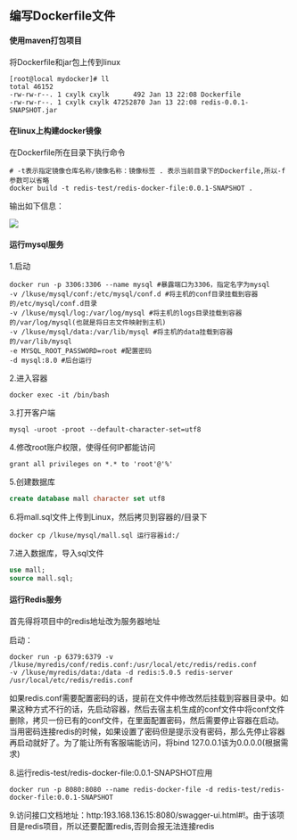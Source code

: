 ## 编写Dockerfile文件

#### 使用maven打包项目

将Dockerfile和jar包上传到linux

~~~shell
[root@local mydocker]# ll
total 46152
-rw-rw-r--. 1 cxylk cxylk      492 Jan 13 22:08 Dockerfile
-rw-rw-r--. 1 cxylk cxylk 47252870 Jan 13 22:08 redis-0.0.1-SNAPSHOT.jar
~~~

#### 在linux上构建docker镜像

在Dockerfile所在目录下执行命令

~~~shell
# -t表示指定镜像仓库名称/镜像名称：镜像标签 . 表示当前目录下的Dockerfile,所以-f参数可以省略
docker build -t redis-test/redis-docker-file:0.0.1-SNAPSHOT .
~~~

输出如下信息：

![](https://s3.ax1x.com/2021/01/13/sNeNHU.png)

#### 运行mysql服务

1.启动

~~~shell
docker run -p 3306:3306 --name mysql #暴露端口为3306，指定名字为mysql
-v /lkuse/mysql/conf:/etc/mysql/conf.d #将主机的conf目录挂载到容器的/etc/mysql/conf.d目录
-v /lkuse/mysql/log:/var/log/mysql #将主机的logs目录挂载到容器的/var/log/mysql(也就是将日志文件映射到主机)
-v /lkuse/mysql/data:/var/lib/mysql #将主机的data挂载到容器的/var/lib/mysql
-e MYSQL_ROOT_PASSWORD=root #配置密码
-d mysql:8.0 #后台运行
~~~

2.进入容器

~~~shell
docker exec -it /bin/bash
~~~

3.打开客户端

~~~shell
mysql -uroot -proot --default-character-set=utf8
~~~

4.修改root账户权限，使得任何IP都能访问

~~~shell
grant all privileges on *.* to 'root'@'%'
~~~

5.创建数据库

~~~sql
create database mall character set utf8
~~~

6.将mall.sql文件上传到Linux，然后拷贝到容器的/目录下

~~~shell
docker cp /lkuse/mysql/mall.sql 运行容器id:/
~~~

7.进入数据库，导入sql文件

~~~sql
use mall;
source mall.sql;
~~~

#### 运行Redis服务

首先得将项目中的redis地址改为服务器地址

启动：

~~~shell
docker run -p 6379:6379 -v /lkuse/myredis/conf/redis.conf:/usr/local/etc/redis/redis.conf
-v /lkuse/myredis/data:/data -d redis:5.0.5 redis-server /usr/local/etc/redis/redis.conf
~~~

如果redis.conf需要配置密码的话，提前在文件中修改然后挂载到容器目录中。如果这种方式不行的话，先启动容器，然后去宿主机生成的conf文件中将conf文件删除，拷贝一份已有的conf文件，在里面配置密码，然后需要停止容器在启动。当用密码连接redis的时候，如果设置了密码但是提示没有密码，那么先停止容器再启动就好了。为了能让所有客服端能访问，将bind 127.0.0.1该为0.0.0.0(根据需求)

8.运行redis-test/redis-docker-file:0.0.1-SNAPSHOT应用

~~~shell
docker run -p 8080:8080 --name redis-docker-file -d redis-test/redis-docker-file:0.0.1-SNAPSHOT
~~~

9.访问接口文档地址：http:193.168.136.15:8080/swagger-ui.html#!。由于该项目是redis项目，所以还要配置redis,否则会报无法连接redis